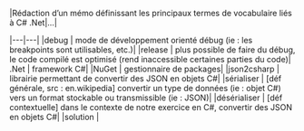 |Rédaction d’un mémo définissant les principaux termes de vocabulaire liés à C# .Net|...|

|---|---|
|debug | mode de développement orienté débug (ie : les breakpoints sont utilisables, etc.)|
|release | plus possible de faire du débug, le code compilé est optimisé (rend inaccessible certaines parties du code)|
.Net | framework C#|
|NuGet | gestionnaire de packages|
|json2csharp | librairie permettant de convertir des JSON en objets C#|
|sérialiser | [déf générale, src : en.wikipedia] convertir un type de données (ie : objet C#) vers un format stockable ou transmissible (ie : JSON)|
|désérialiser | [déf contextuelle] dans le contexte de notre exercice en C#, convertir des JSON en objets C#|
|solution |